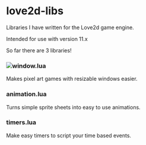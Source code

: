 # love2d-libs
Libraries I have written for the Love2d game engine.  

Intended for use with version 11.x  

So far there are 3 libraries!

### ![window.lua](window/)
Makes pixel art games with resizable windows easier.

### animation.lua
Turns simple sprite sheets into easy to use animations.

### timers.lua
Make easy timers to script your time based events.
